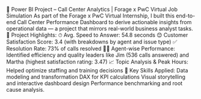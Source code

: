 🚀 Power BI Project – Call Center Analytics | Forage x PwC Virtual Job Simulation
As part of the Forage x PwC Virtual Internship, I built this end-to-end Call Center Performance Dashboard to derive actionable insights from operational data — a project that mirrors real-world business analyst tasks.
📌 Project Highlights:
⏱ Avg. Speed to Answer: 54.8 seconds
😊 Customer Satisfaction Score: 3.4 (with breakdowns by agent and issue type)
✅ Resolution Rate: 73% of calls resolved
🧑‍💼 Agent-wise Performance: Identified efficiency and quality leaders like Jim (536 calls answered) and Martha (highest satisfaction rating: 3.47)
📈 Topic Analysis & Peak Hours: Helped optimize staffing and training decisions
🎯 Key Skills Applied:
Data modeling and transformation
DAX for KPI calculations
Visual storytelling and interactive dashboard design
Performance benchmarking and root cause analysis.
